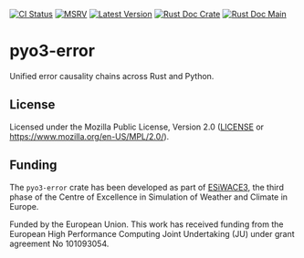 [![CI Status]][workflow] [![MSRV]][repo] [![Latest Version]][crates.io] [![Rust Doc Crate]][docs.rs] [![Rust Doc Main]][docs]

[CI Status]: https://img.shields.io/github/actions/workflow/status/juntyr/pyo3-error/ci.yml?branch=main
[workflow]: https://github.com/juntyr/pyo3-error/actions/workflows/ci.yml?query=branch%3Amain

[MSRV]: https://img.shields.io/badge/MSRV-1.60.0-blue
[repo]: https://github.com/juntyr/pyo3-error

[Latest Version]: https://img.shields.io/crates/v/pyo3-error
[crates.io]: https://crates.io/crates/pyo3-error

[Rust Doc Crate]: https://img.shields.io/docsrs/pyo3-error
[docs.rs]: https://docs.rs/pyo3-error/

[Rust Doc Main]: https://img.shields.io/badge/docs-main-blue
[docs]: https://juntyr.github.io/pyo3-error/pyo3_error

# pyo3-error

Unified error causality chains across Rust and Python.

## License

Licensed under the Mozilla Public License, Version 2.0 ([LICENSE](LICENSE) or https://www.mozilla.org/en-US/MPL/2.0/).

## Funding

The `pyo3-error` crate has been developed as part of [ESiWACE3](https://www.esiwace.eu), the third phase of the Centre of Excellence in Simulation of Weather and Climate in Europe.

Funded by the European Union. This work has received funding from the European High Performance Computing Joint Undertaking (JU) under grant agreement No 101093054.
